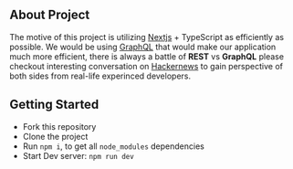 ## About Project

The motive of this project is utilizing [Nextjs](https://www.nextjs.org) + TypeScript as efficiently as possible. We would be using [GraphQL](https://www.graphql.org) that would make our application much more efficient, there is always a battle of **REST** vs **GraphQL** please checkout interesting conversation on [Hackernews](https://news.ycombinator.com/item?id=37078606) to gain perspective of both sides from real-life experinced developers.

## Getting Started

- Fork this repository
- Clone the project
- Run `npm i`, to get all `node_modules` dependencies
- Start Dev server: `npm run dev`
